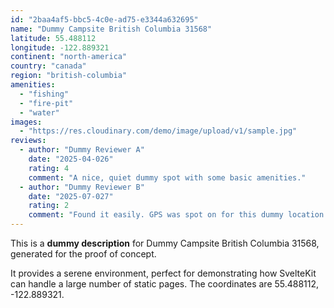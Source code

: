 ```yaml
---
id: "2baa4af5-bbc5-4c0e-ad75-e3344a632695"
name: "Dummy Campsite British Columbia 31568"
latitude: 55.488112
longitude: -122.889321
continent: "north-america"
country: "canada"
region: "british-columbia"
amenities:
  - "fishing"
  - "fire-pit"
  - "water"
images:
  - "https://res.cloudinary.com/demo/image/upload/v1/sample.jpg"
reviews:
  - author: "Dummy Reviewer A"
    date: "2025-04-026"
    rating: 4
    comment: "A nice, quiet dummy spot with some basic amenities."
  - author: "Dummy Reviewer B"
    date: "2025-07-027"
    rating: 2
    comment: "Found it easily. GPS was spot on for this dummy location."
---
```


This is a **dummy description** for Dummy Campsite British Columbia 31568, generated for the proof of concept.

It provides a serene environment, perfect for demonstrating how SvelteKit can handle a large number of static pages. The coordinates are 55.488112, -122.889321.
